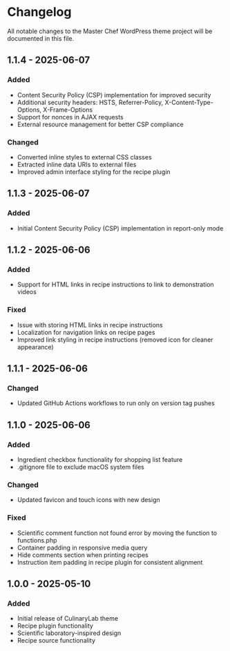 # Changelog

All notable changes to the Master Chef WordPress theme project will be documented in this file.

## 1.1.4 - 2025-06-07

### Added
- Content Security Policy (CSP) implementation for improved security
- Additional security headers: HSTS, Referrer-Policy, X-Content-Type-Options, X-Frame-Options
- Support for nonces in AJAX requests
- External resource management for better CSP compliance

### Changed
- Converted inline styles to external CSS classes
- Extracted inline data URIs to external files
- Improved admin interface styling for the recipe plugin

## 1.1.3 - 2025-06-07

### Added
- Initial Content Security Policy (CSP) implementation in report-only mode

## 1.1.2 - 2025-06-06

### Added
- Support for HTML links in recipe instructions to link to demonstration videos 

### Fixed
- Issue with storing HTML links in recipe instructions
- Localization for navigation links on recipe pages
- Improved link styling in recipe instructions (removed icon for cleaner appearance)

## 1.1.1 - 2025-06-06

### Changed
- Updated GitHub Actions workflows to run only on version tag pushes

## 1.1.0 - 2025-06-06

### Added
- Ingredient checkbox functionality for shopping list feature
- .gitignore file to exclude macOS system files

### Changed
- Updated favicon and touch icons with new design

### Fixed
- Scientific comment function not found error by moving the function to functions.php
- Container padding in responsive media query
- Hide comments section when printing recipes
- Instruction item padding in recipe plugin for consistent alignment

## 1.0.0 - 2025-05-10

### Added
- Initial release of CulinaryLab theme
- Recipe plugin functionality
- Scientific laboratory-inspired design
- Recipe source functionality
